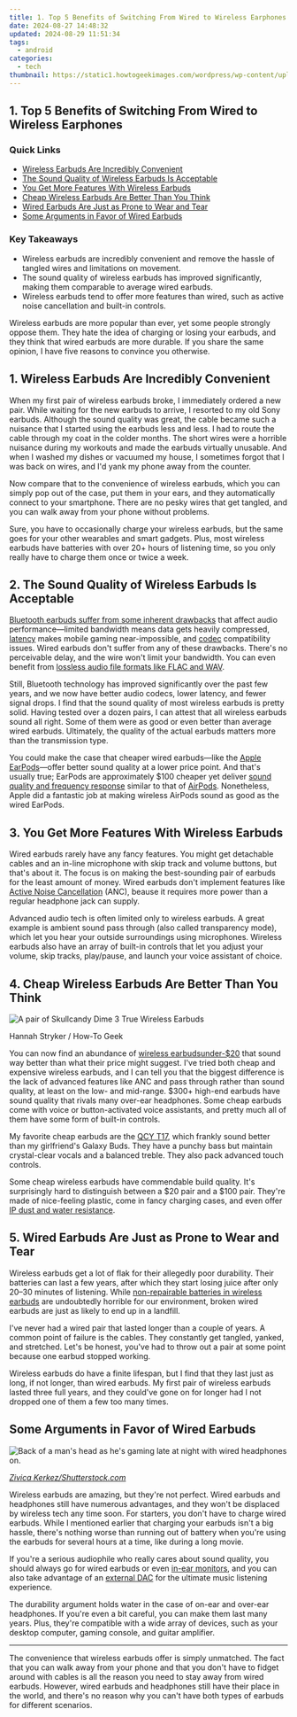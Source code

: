 ```yaml
---
title: 1. Top 5 Benefits of Switching From Wired to Wireless Earphones
date: 2024-08-27 14:48:32
updated: 2024-08-29 11:51:34
tags:
  - android
categories:
  - tech
thumbnail: https://static1.howtogeekimages.com/wordpress/wp-content/uploads/wm/2023/10/a-pair-of-marshall-motif-ii-anc-earbuds-laid-out-in-front-of-the-case-1.jpg
---
```


## 1. Top 5 Benefits of Switching From Wired to Wireless Earphones

### Quick Links

* [Wireless Earbuds Are Incredibly Convenient](https://tech-revival.techidaily.com/preparing-your-system-a-quick-guide-to-the-windows-10-creators-edition-upgrade/)
* [The Sound Quality of Wireless Earbuds Is Acceptable](https://tech-revival.techidaily.com/auto-gpt-vs-gpt-4-assessing-the-value-of-using-auto-gpt-without-advanced-capabilities/)
* [You Get More Features With Wireless Earbuds](https://ai-voice-clone.techidaily.com/2024-approved-what-is-ai-voice-over-wondershare-virbo-glossary/)
* [Cheap Wireless Earbuds Are Better Than You Think](https://extra-information.techidaily.com/ace-your-channel-prime-title-generators-for-2024/)
* [Wired Earbuds Are Just as Prone to Wear and Tear](https://extra-support.techidaily.com/in-2024-smartphone-image-editing-the-best-free-layers-and-tools-guide-top-10/)
* [Some Arguments in Favor of Wired Earbuds](https://facebook-video-share.techidaily.com/updated-2024-approved-exploring-hidden-realms-a-comprehensive-guide-to-youtubes-unlisted-videos/)

### Key Takeaways

* Wireless earbuds are incredibly convenient and remove the hassle of tangled wires and limitations on movement.
* The sound quality of wireless earbuds has improved significantly, making them comparable to average wired earbuds.
* Wireless earbuds tend to offer more features than wired, such as active noise cancellation and built-in controls.

 Wireless earbuds are more popular than ever, yet some people strongly oppose them. They hate the idea of charging or losing your earbuds, and they think that wired earbuds are more durable. If you share the same opinion, I have five reasons to convince you otherwise.

##  1\. Wireless Earbuds Are Incredibly Convenient

 When my first pair of wireless earbuds broke, I immediately ordered a new pair. While waiting for the new earbuds to arrive, I resorted to my old Sony earbuds. Although the sound quality was great, the cable became such a nuisance that I started using the earbuds less and less. I had to route the cable through my coat in the colder months. The short wires were a horrible nuisance during my workouts and made the earbuds virtually unusable. And when I washed my dishes or vacuumed my house, I sometimes forgot that I was back on wires, and I'd yank my phone away from the counter.

 Now compare that to the convenience of wireless earbuds, which you can simply pop out of the case, put them in your ears, and they automatically connect to your smartphone. There are no pesky wires that get tangled, and you can walk away from your phone without problems.

 Sure, you have to occasionally charge your wireless earbuds, but the same goes for your other wearables and smart gadgets. Plus, most wireless earbuds have batteries with over 20+ hours of listening time, so you only really have to charge them once or twice a week.

##  2\. The Sound Quality of Wireless Earbuds Is Acceptable

[Bluetooth earbuds suffer from some inherent drawbacks](https://media-tips.techidaily.com/bypass-the-sync-expert-techniques-for-uploading-movies-to-your-ipod-independently/) that affect audio performance—limited bandwidth means data gets heavily compressed, [latency](https://extra-guidance.techidaily.com/making-sense-of-virtual-realitys-promise-and-peril-for-2024/) makes mobile gaming near-impossible, and [codec](https://some-guidance.techidaily.com/2024-approved-strategies-for-merging-youtube-music-and-video-content-effectively/) compatibility issues. Wired earbuds don't suffer from any of these drawbacks. There's no perceivable delay, and the wire won't limit your bandwidth. You can even benefit from [lossless audio file formats like FLAC and WAV](https://instagram-clips.techidaily.com/new-2024-approved-scaling-up-instagram-videos-mobile-and-desktop-approaches/).

 Still, Bluetooth technology has improved significantly over the past few years, and we now have better audio codecs, lower latency, and fewer signal drops. I find that the sound quality of most wireless earbuds is pretty solid. Having tested over a dozen pairs, I can attest that all wireless earbuds sound all right. Some of them were as good or even better than average wired earbuds. Ultimately, the quality of the actual earbuds matters more than the transmission type.

 You could make the case that cheaper wired earbuds—like the [Apple EarPods](https://www.amazon.com/Apple-EarPods-3-5mm-Headphone-Plug/dp/B06X16Z7DZ?tag=hotoge-20&ascsubtag=UUhtgUeUpU2001445&asc%5Frefurl=https%3A%2F%2Fwww.howtogeek.com%2Freasons-never-going-back-to-wired-earbuds%2F&asc%5Fcampaign=Evergreen)—offer better sound quality at a lower price point. And that's usually true; EarPods are approximately $100 cheaper yet deliver [sound quality and frequency response](https://www.rtings.com/headphones/tools/compare/apple-earpods-vs-apple-airpods-3rd-generation-truly-wireless/406/29239?usage=19&threshold=0.10) similar to that of [AirPods](https://www.amazon.com/Apple-AirPods-Charging-Latest-Model/dp/B07PXGQC1Q?tag=hotoge-20&ascsubtag=UUhtgUeUpU2001445&asc%5Frefurl=https%3A%2F%2Fwww.howtogeek.com%2Freasons-never-going-back-to-wired-earbuds%2F&asc%5Fcampaign=Evergreen). Nonetheless, Apple did a fantastic job at making wireless AirPods sound as good as the wired EarPods.

##  3\. You Get More Features With Wireless Earbuds

 Wired earbuds rarely have any fancy features. You might get detachable cables and an in-line microphone with skip track and volume buttons, but that's about it. The focus is on making the best-sounding pair of earbuds for the least amount of money. Wired earbuds don't implement features like [Active Noise Cancellation](https://facebook-clips.techidaily.com/updated-step-by-step-sharing-twitch-on-your-fb-page-for-2024/) (ANC), beause it requires more power than a regular headphone jack can supply.

 Advanced audio tech is often limited only to wireless earbuds. A great example is ambient sound pass through (also called transparency mode), which let you hear your outside surroundings using microphones. Wireless earbuds also have an array of built-in controls that let you adjust your volume, skip tracks, play/pause, and launch your voice assistant of choice.

##  4\. Cheap Wireless Earbuds Are Better Than You Think

![A pair of Skullcandy Dime 3 True Wireless Earbuds](https://static1.howtogeekimages.com/wordpress/wp-content/uploads/2023/11/a-pair-of-skullcandy-dime-3-true-wireless-earbuds-1jpg_53263481685_o.jpg) 

Hannah Stryker / How-To Geek

 You can now find an abundance of [wireless earbuds](https://win-forum.techidaily.com/manual-methods-for-deleting-crash-dumps-in-windows/)[under-$20](https://screen-mirror.techidaily.com/recommended-best-applications-for-mirroring-your-oppo-reno-8t-screen-drfone-by-drfone-android/) that sound way better than what their price might suggest. I've tried both cheap and expensive wireless earbuds, and I can tell you that the biggest difference is the lack of advanced features like ANC and pass through rather than sound quality, at least on the low- and mid-range. $300+ high-end earbuds have sound quality that rivals many over-ear headphones. Some cheap earbuds come with voice or button-activated voice assistants, and pretty much all of them have some form of built-in controls.

 My favorite cheap earbuds are the [QCY T17](https://www.amazon.com/Bluetooth-QCY-Wireless-Waterproof-Headphones/dp/B09J2DMH3N/?tag=hotoge-20&ascsubtag=UUhtgUeUpU2001445&asc%5Frefurl=https%3A%2F%2Fwww.howtogeek.com%2Freasons-never-going-back-to-wired-earbuds%2F&asc%5Fcampaign=Evergreen), which frankly sound better than my girlfriend's Galaxy Buds. They have a punchy bass but maintain crystal-clear vocals and a balanced treble. They also pack advanced touch controls.

 Some cheap wireless earbuds have commendable build quality. It's surprisingly hard to distinguish between a $20 pair and a $100 pair. They're made of nice-feeling plastic, come in fancy charging cases, and even offer [IP dust and water resistance](https://tech-haven.techidaily.com/how-artificer-intelligence-redefines-what-we-perceive-as-real-or-just-a-story/).

##  5\. Wired Earbuds Are Just as Prone to Wear and Tear

 Wireless earbuds get a lot of flak for their allegedly poor durability. Their batteries can last a few years, after which they start losing juice after only 20–30 minutes of listening. While [non-repairable batteries in wireless earbuds](https://eeb.org/non-replaceable-batteries-are-bad-news-for-the-environment-and-consumers-new-research-finds/) are undoubtedly horrible for our environment, broken wired earbuds are just as likely to end up in a landfill.

 I've never had a wired pair that lasted longer than a couple of years. A common point of failure is the cables. They constantly get tangled, yanked, and stretched. Let's be honest, you've had to throw out a pair at some point because one earbud stopped working.

 Wireless earbuds do have a finite lifespan, but I find that they last just as long, if not longer, than wired earbuds. My first pair of wireless earbuds lasted three full years, and they could've gone on for longer had I not dropped one of them a few too many times.

##  Some Arguments in Favor of Wired Earbuds

![Back of a man's head as he's gaming late at night with wired headphones on.](https://static1.howtogeekimages.com/wordpress/wp-content/uploads/2022/03/man-gaming-night-dark-wired-headphones.jpg) 

_[Zivica Kerkez/Shutterstock.com](https://www.shutterstock.com/image-photo/men-wearing-headphones-playing-video-games-1293087085)_

 Wireless earbuds are amazing, but they're not perfect. Wired earbuds and headphones still have numerous advantages, and they won't be displaced by wireless tech any time soon. For starters, you don't have to charge wired earbuds. While I mentioned earlier that charging your earbuds isn't a big hassle, there's nothing worse than running out of battery when you're using the earbuds for several hours at a time, like during a long movie.

 If you're a serious audiophile who really cares about sound quality, you should always go for wired earbuds or even [in-ear monitors](https://location-fake.techidaily.com/11-best-location-changers-for-realme-v30t-drfone-by-drfone-virtual-android/), and you can also take advantage of an [external DAC](https://youtube-videos.techidaily.com/choose-your-perfect-wedding-tales-youtubes-finest-8/) for the ultimate music listening experience.

 The durability argument holds water in the case of on-ear and over-ear headphones. If you're even a bit careful, you can make them last many years. Plus, they're compatible with a wide array of devices, such as your desktop computer, gaming console, and guitar amplifier.

---

 The convenience that wireless earbuds offer is simply unmatched. The fact that you can walk away from your phone and that you don't have to fidget around with cables is all the reason you need to stay away from wired earbuds. However, wired earbuds and headphones still have their place in the world, and there's no reason why you can't have both types of earbuds for different scenarios.

<ins class="adsbygoogle"
     style="display:block"
     data-ad-format="autorelaxed"
     data-ad-client="ca-pub-7571918770474297"
     data-ad-slot="1223367746"></ins>



<ins class="adsbygoogle"
     style="display:block"
     data-ad-client="ca-pub-7571918770474297"
     data-ad-slot="8358498916"
     data-ad-format="auto"
     data-full-width-responsive="true"></ins>
